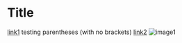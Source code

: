 # Title

[link1](https://alink.com)
testing parentheses (with no brackets)
[link2](anotherlink.html)
![image1](https://hips.hearstapps.com/hmg-prod.s3.amazonaws.com/images/dog-puppy-on-garden-royalty-free-image-1586966191.jpg?crop=1.00xw:0.669xh;0,0.190xh&resize=1200:*)